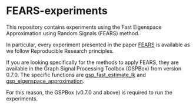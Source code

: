 # FEARS-experiments
This repository contains experiments using the Fast Eigenspace Approximation using Random Signals (FEARS) method. 

In particular, every experiment presented in the paper [FEARS](https://arxiv.org/abs/1611.00938) is available as we follow Reproducible Research principles. 

If you are looking specifically for the methods to apply FEARS, they are available in the Graph Signal Processing Toolbox (GSPBox) from version 0.7.0. The specific functions are [gsp_fast_estimate_lk](#) and [gsp_eigenspace_approximation](#).

For this reason, the GSPBox (v0.7.0 and above) is required to run the experiments.  
